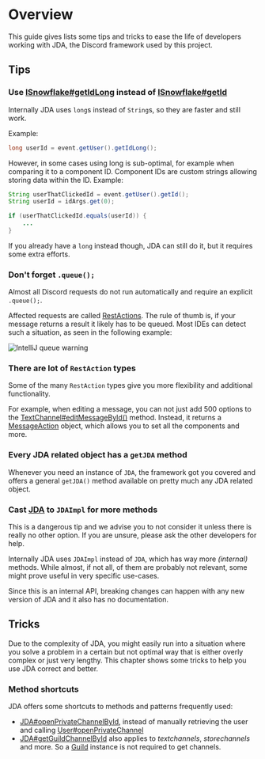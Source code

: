 # Overview

This guide gives lists some tips and tricks to ease the life of developers working with JDA, the Discord framework used by this project.

## Tips

### Use [ISnowflake#getIdLong](https://ci.dv8tion.net/job/JDA/javadoc/net/dv8tion/jda/api/entities/ISnowflake.html#getIdLong()) instead of [ISnowflake#getId](https://ci.dv8tion.net/job/JDA/javadoc/net/dv8tion/jda/api/entities/ISnowflake.html#getId())

Internally JDA uses `long`s instead of `String`s, so they are faster and still work.

Example:
```java
long userId = event.getUser().getIdLong();
```
However, in some cases using long is sub-optimal, for example when comparing it to a component ID. Component IDs are custom strings allowing storing data within the ID.
Example:
```java
String userThatClickedId = event.getUser().getId();
String userId = idArgs.get(0);

if (userThatClickedId.equals(userId)) {
    ...
}
```
If you already have a `long` instead though, JDA can still do it, but it requires some extra efforts.

### Don't forget `.queue();`

Almost all Discord requests do not run automatically and require an explicit `.queue();`.

Affected requests are called [RestActions](https://ci.dv8tion.net/job/JDA/javadoc/net/dv8tion/jda/api/requests/restaction/package-summary.html). The rule of thumb is, if your message returns a result it likely has to be queued. Most IDEs can detect such a situation, as seen in the following example:

![IntelliJ queue warning](https://i.imgur.com/PPkUkdH.png)

### There are lot of `RestAction` types

Some of the many `RestAction` types give you more flexibility and additional functionality.

For example, when editing a message, you can not just add 500 options to the [TextChannel#editMessageById()](https://ci.dv8tion.net/job/JDA/javadoc/net/dv8tion/jda/api/entities/MessageChannel.html#editMessageById(long,net.dv8tion.jda.api.entities.Message)) method. Instead, it returns a [MessageAction](https://ci.dv8tion.net/job/JDA/javadoc/net/dv8tion/jda/api/requests/restaction/MessageAction.html) object, which allows you to set all the components and more.

### Every JDA related object has a `getJDA` method

Whenever you need an instance of `JDA`, the framework got you covered and offers a general `getJDA()` method available on pretty much any JDA related object.

### Cast [JDA](https://github.com/discord/discord-api-docs/discussions/3581) to `JDAImpl` for more methods

This is a dangerous tip and we advise you to not consider it unless there is really no other option. If you are unsure, please ask the other developers for help.

Internally JDA uses `JDAImpl` instead of `JDA`, which has way more _(internal)_ methods. While almost, if not all, of them are probably not relevant, some might prove useful in very specific use-cases.

Since this is an internal API, breaking changes can happen with any new version of JDA and it also has no documentation.

## Tricks

Due to the complexity of JDA, you might easily run into a situation where you solve a problem in a certain but not optimal way that is either overly complex or just very lengthy. This chapter shows some tricks to help you use JDA correct and better.

### Method shortcuts

JDA offers some shortcuts to methods and patterns frequently used:
* [JDA#openPrivateChannelById](https://ci.dv8tion.net/job/JDA/javadoc/net/dv8tion/jda/api/JDA.html#openPrivateChannelById(long)), instead of manually retrieving the user and calling [User#openPrivateChannel](https://ci.dv8tion.net/job/JDA/javadoc/net/dv8tion/jda/api/entities/User.html#openPrivateChannel())
* [JDA#getGuildChannelById](https://ci.dv8tion.net/job/JDA/javadoc/net/dv8tion/jda/api/JDA.html#getGuildChannelById(long)) also applies to _textchannels_, _storechannels_ and more. So a [Guild](https://ci.dv8tion.net/job/JDA/javadoc/net/dv8tion/jda/api/entities/Guild.html) instance is not required to get channels.